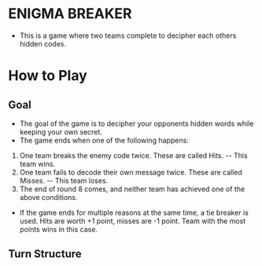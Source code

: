 # __ENIGMA BREAKER__
* This is a game where two teams complete to decipher each others hidden codes.
# __How to Play__
## __Goal__
* The goal of the game is to decipher your opponents hidden words while keeping your own secret.
* The game ends when one of the following happens:
1. One team breaks the enemy code twice. These are called Hits. -- This team wins.
2. One team fails to decode their own message twice. These are called Misses. -- This team loses.
3. The end of round 8 comes, and neither team has achieved one of the above conditions.
* If the game ends for multiple reasons at the same time, a tie breaker is used. Hits are worth +1 point, misses are -1 point. Team with the most points wins in this case.

## __Turn Structure__
